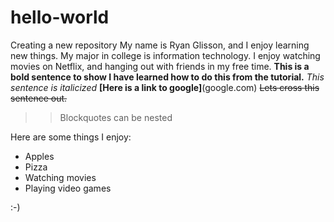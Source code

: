 # hello-world
Creating a new repository
My name is Ryan Glisson, and I enjoy learning new things.
My major in college is information technology.
I enjoy watching movies on Netflix, and hanging out with friends in my free time.
**This is a bold sentence to show I have learned how to do this from the tutorial.**
_This sentence is italicized_
**[Here is a link to google]**(google.com)
~~Lets cross this sentence out.~~
>> Blockquotes can be nested 

Here are some things I enjoy: 
+ Apples
+ Pizza
+ Watching movies
+ Playing video games

:-)
